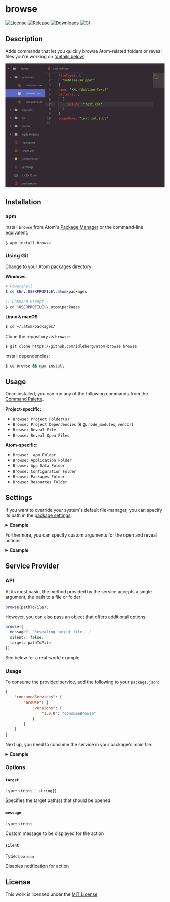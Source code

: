 # browse

[![License](https://img.shields.io/github/license/idleberg/atom-browse?color=blue&style=for-the-badge)](https://github.com/idleberg/atom-browse/blob/master/LICENSE)
[![Release](https://img.shields.io/github/v/release/idleberg/atom-browse?style=for-the-badge)](https://github.com/idleberg/atom-browse/releases)
[![Downloads](https://img.shields.io/pulsar/dt/browse?style=for-the-badge&color=slateblue)](https://web.pulsar-edit.dev/packages/browse)
[![CI](https://img.shields.io/github/actions/workflow/status/idleberg/atom-browse/default.yml?style=for-the-badge)](https://github.com/idleberg/atom-browse/actions)

## Description

Adds commands that let you quickly browse Atom-related folders or reveal files you're working on ([details below](#usage))

![Screenshot](https://raw.githubusercontent.com/idleberg/atom-browse/master/screenshot.gif)

## Installation

### apm

Install `browse` from Atom's [Package Manager](http://flight-manual.atom-editor.cc/using-atom/sections/atom-packages/) or the command-line equivalent:

`$ apm install browse`

### Using Git

Change to your Atom packages directory:

**Windows**

```powershell
# Powershell
$ cd $Env:USERPROFILE\.atom\packages
```

```cmd
:: Command Prompt
$ cd %USERPROFILE%\.atom\packages
```

**Linux & macOS**

```bash
$ cd ~/.atom/packages/
```

Clone the repository as `browse`:

```bash
$ git clone https://github.com/idleberg/atom-browse browse
```

Install dependencies:

```bash
$ cd browse && npm install
```

## Usage

Once installed, you can run any of the following commands from the [Command Palette](https://atom-editor.cc/docs/latest/getting-started-atom-basics#command-palette).

**Project-specific:**

- `Browse: Project Folder(s)`
- `Browse: Project Dependencies` (e.g. `node_modules`, `vendor`)
- `Browse: Reveal File`
- `Browse: Reveal Open Files`

**Atom-specific:**

- `Browse: .apm Folder`
- `Browse: Application Folder`
- `Browse: App Data Folder`
- `Browse: Configuration Folder`
- `Browse: Packages Folder`
- `Browse: Resources Folder`

## Settings

If you want to override your system's default file-manager, you can specify its path in the [package settings](https://flight-manual.atom-editor.cc/using-atom/sections/atom-packages/#package-settings).

<details>
<summary><strong>Example</strong></summary>

```cson
browse:
  customFileManager:
    fullPath: "%PROGRAMFILES%\\Explorer++\\Explorer++.exe"
```

</details>

Furthermore, you can specify custom arguments for the open and reveal actions.

<details>
<summary><strong>Example</strong></summary>

```cson
browse:
  customFileManager:
    openArgs: ["-o", "%path%"]
    revealArgs: ["-r", "%path%"]
```

**Note:** The `%path%` placeholder can be omitted when it's the last argument

</details>

## Service Provider

### API

At its most basic, the method provided by the service accepts a single argument, the path to a file or folder:

```js
browse(pathToFile);
```

However, you can also pass an object that offers additional options:

```ts
browse({
  message?: "Revealing output file..."
  silent?: false,
  target: pathToFile
})
```

See below for a real-world example.

### Usage

To consume the provided service, add the following to your `package.json`:

```json
{
	"consumedServices": {
		"browse": {
			"versions": {
				"1.0.0": "consumeBrowse"
			}
		}
	}
}
```

Next up, you need to consume the service in your package's main file.

<details>
<summary><strong>Example</strong></summary>

```js
import { CompositeDisposable, Disposable } from 'atom';

export default {
	// Assign service provider
	consumeBrowse(browse) {
		this.browse = browse;

		return new Disposable(() => {
			this.browse = null;
		});
	},

	// Example function that consumes the service
	async revealFile(pathToFile) {
		await this.browse(pathToFile);
	},

	// Optional: Assign command for your reveal function
	activate() {
		this.subscriptions = new CompositeDisposable();

		this.subscriptions.add(
			atom.commands.add('atom-workspace', {
				'my-package:reveal-file': async () => await this.revealFile('/path/to/file'),
			}),
		);
	},
};
```

</details>

### Options

#### `target`

Type: `string | string[]`

Specifies the target path(s) that should be opened.

#### `message`

Type: `string`

Custom message to be displayed for the action

#### `silent`

Type: `boolean`

Disables notification for action

## License

This work is licensed under the [MIT License](LICENSE)
